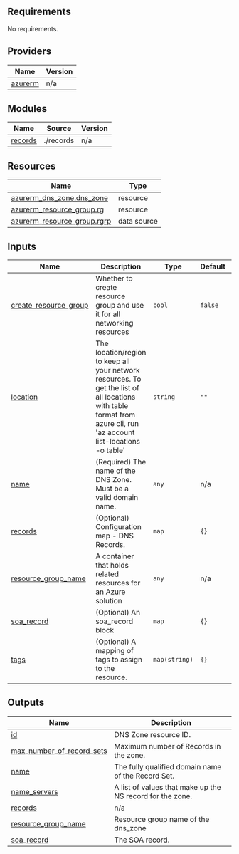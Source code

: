 <!-- BEGIN_TF_DOCS -->
## Requirements

No requirements.

## Providers

| Name | Version |
|------|---------|
| <a name="provider_azurerm"></a> [azurerm](#provider\_azurerm) | n/a |

## Modules

| Name | Source | Version |
|------|--------|---------|
| <a name="module_records"></a> [records](#module\_records) | ./records | n/a |

## Resources

| Name | Type |
|------|------|
| [azurerm_dns_zone.dns_zone](https://registry.terraform.io/providers/hashicorp/azurerm/latest/docs/resources/dns_zone) | resource |
| [azurerm_resource_group.rg](https://registry.terraform.io/providers/hashicorp/azurerm/latest/docs/resources/resource_group) | resource |
| [azurerm_resource_group.rgrp](https://registry.terraform.io/providers/hashicorp/azurerm/latest/docs/data-sources/resource_group) | data source |

## Inputs

| Name | Description | Type | Default | Required |
|------|-------------|------|---------|:--------:|
| <a name="input_create_resource_group"></a> [create\_resource\_group](#input\_create\_resource\_group) | Whether to create resource group and use it for all networking resources | `bool` | `false` | no |
| <a name="input_location"></a> [location](#input\_location) | The location/region to keep all your network resources. To get the list of all locations with table format from azure cli, run 'az account list-locations -o table' | `string` | `""` | no |
| <a name="input_name"></a> [name](#input\_name) | (Required) The name of the DNS Zone. Must be a valid domain name. | `any` | n/a | yes |
| <a name="input_records"></a> [records](#input\_records) | (Optional) Configuration map - DNS Records. | `map` | `{}` | no |
| <a name="input_resource_group_name"></a> [resource\_group\_name](#input\_resource\_group\_name) | A container that holds related resources for an Azure solution | `any` | n/a | yes |
| <a name="input_soa_record"></a> [soa\_record](#input\_soa\_record) | (Optional) An soa\_record block | `map` | `{}` | no |
| <a name="input_tags"></a> [tags](#input\_tags) | (Optional) A mapping of tags to assign to the resource. | `map(string)` | `{}` | no |

## Outputs

| Name | Description |
|------|-------------|
| <a name="output_id"></a> [id](#output\_id) | DNS Zone resource ID. |
| <a name="output_max_number_of_record_sets"></a> [max\_number\_of\_record\_sets](#output\_max\_number\_of\_record\_sets) | Maximum number of Records in the zone. |
| <a name="output_name"></a> [name](#output\_name) | The fully qualified domain name of the Record Set. |
| <a name="output_name_servers"></a> [name\_servers](#output\_name\_servers) | A list of values that make up the NS record for the zone. |
| <a name="output_records"></a> [records](#output\_records) | n/a |
| <a name="output_resource_group_name"></a> [resource\_group\_name](#output\_resource\_group\_name) | Resource group name of the dns\_zone |
| <a name="output_soa_record"></a> [soa\_record](#output\_soa\_record) | The SOA record. |
<!-- END_TF_DOCS -->